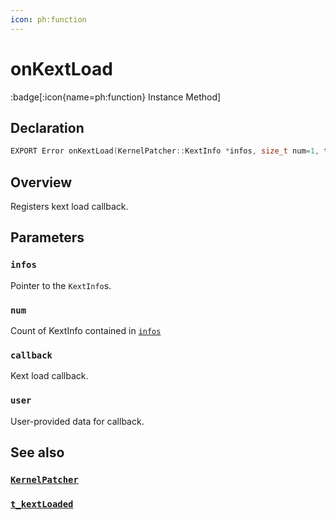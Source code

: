 ```yaml
---
icon: ph:function
---
```


# onKextLoad

:badge[:icon{name=ph:function} Instance Method]

## Declaration

```cpp
EXPORT Error onKextLoad(KernelPatcher::KextInfo *infos, size_t num=1, t_kextLoaded callback=nullptr, void *user=nullptr);
```

## Overview

Registers kext load callback.

## Parameters

### `infos`

Pointer to the `KextInfo`s.

### `num`

Count of KextInfo contained in [`infos`](#infos)

### `callback`

Kext load callback.

### `user`

User-provided data for callback.

## See also

### [`KernelPatcher`](/lilu-docs/kern_patcher.hpp/kernelpatcher)

### [`t_kextLoaded`](/lilu-docs/kern_api.hpp/liluapi/t_kextloaded)
